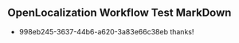 ## OpenLocalization Workflow Test MarkDown
* 998eb245-3637-44b6-a620-3a83e66c38eb 
thanks!<!--HONumber=Mar16_HO2-->

